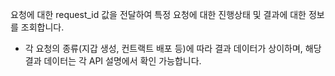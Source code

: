 요청에 대한 request_id 값을 전달하여 특정 요청에 대한 진행상태 및 결과에 대한 정보를 조회합니다.

- 각 요청의 종류(지갑 생성, 컨트랙트 배포 등)에 따라 결과 데이터가 상이하며, 해당 결과 데이터는 각 API 설명에서 확인 가능합니다.
